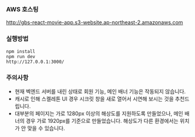### AWS 호스팅

http://gbs-react-movie-app.s3-website.ap-northeast-2.amazonaws.com



### 실행방법

```
npm install
npm run dev
http://127.0.0.1:3000/
```



### 주의사항

* 현재 벡엔드 서버를 내린 상태로 회원 기능, 메인 배너 기능은 작동되지 않습니다.
* 캐시로 인해 스켈레톤 UI 경우 시크릿 창을 새로 열어서 시연해 보시는 것을 추천드립니다.
* 대부분의 페이지는 가로 1280px 이상의 해상도를 지원하도록 만들었으나, 메인 배너의 경우 가로 1920px를 기준으로 만들었습니다. 해상도가 다른 환경에서는 위치가 안 맞을 수 있습니다.
